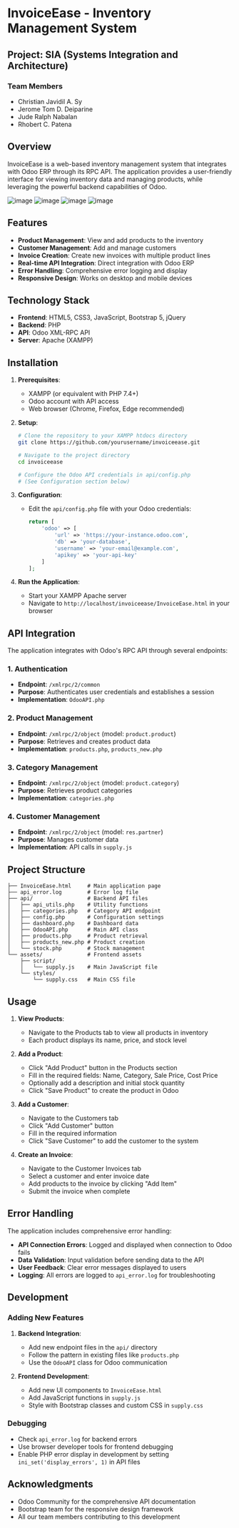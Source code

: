 # InvoiceEase - Inventory Management System

## Project: SIA (Systems Integration and Architecture)

### Team Members
- Christian Javidil A. Sy
- Jerome Tom D. Deiparine
- Jude Ralph Nabalan
- Rhobert C. Patena

## Overview

InvoiceEase is a web-based inventory management system that integrates with Odoo ERP through its RPC API. The application provides a user-friendly interface for viewing inventory data and managing products, while leveraging the powerful backend capabilities of Odoo.

![image](https://github.com/user-attachments/assets/273ca677-7a19-4f81-8897-5b3ab8ee01d4)
![image](https://github.com/user-attachments/assets/49794fd7-0550-4070-bbc1-e6bbb1e88bbc)
![image](https://github.com/user-attachments/assets/bc544538-8f91-4396-b08e-384ea0815313)
![image](https://github.com/user-attachments/assets/b90fd9f0-e822-4618-91b8-6674e3df3187)




## Features

- **Product Management**: View and add products to the inventory
- **Customer Management**: Add and manage customers
- **Invoice Creation**: Create new invoices with multiple product lines
- **Real-time API Integration**: Direct integration with Odoo ERP
- **Error Handling**: Comprehensive error logging and display
- **Responsive Design**: Works on desktop and mobile devices

## Technology Stack

- **Frontend**: HTML5, CSS3, JavaScript, Bootstrap 5, jQuery
- **Backend**: PHP
- **API**: Odoo XML-RPC API
- **Server**: Apache (XAMPP)

## Installation

1. **Prerequisites**:
   - XAMPP (or equivalent with PHP 7.4+)
   - Odoo account with API access
   - Web browser (Chrome, Firefox, Edge recommended)

2. **Setup**:
   ```bash
   # Clone the repository to your XAMPP htdocs directory
   git clone https://github.com/yourusername/invoiceease.git

   # Navigate to the project directory
   cd invoiceease

   # Configure the Odoo API credentials in api/config.php
   # (See Configuration section below)
   ```

3. **Configuration**:
   - Edit the `api/config.php` file with your Odoo credentials:
     ```php
     return [
         'odoo' => [
             'url' => 'https://your-instance.odoo.com',
             'db' => 'your-database',
             'username' => 'your-email@example.com',
             'apikey' => 'your-api-key'
         ]
     ];
     ```

4. **Run the Application**:
   - Start your XAMPP Apache server
   - Navigate to `http://localhost/invoiceease/InvoiceEase.html` in your browser

## API Integration

The application integrates with Odoo's RPC API through several endpoints:

### 1. Authentication
- **Endpoint**: `/xmlrpc/2/common`
- **Purpose**: Authenticates user credentials and establishes a session
- **Implementation**: `OdooAPI.php`

### 2. Product Management
- **Endpoint**: `/xmlrpc/2/object` (model: `product.product`)
- **Purpose**: Retrieves and creates product data
- **Implementation**: `products.php`, `products_new.php`

### 3. Category Management
- **Endpoint**: `/xmlrpc/2/object` (model: `product.category`)
- **Purpose**: Retrieves product categories
- **Implementation**: `categories.php`

### 4. Customer Management
- **Endpoint**: `/xmlrpc/2/object` (model: `res.partner`)
- **Purpose**: Manages customer data
- **Implementation**: API calls in `supply.js`

## Project Structure

```
├── InvoiceEase.html     # Main application page
├── api_error.log        # Error log file
├── api/                 # Backend API files
│   ├── api_utils.php    # Utility functions
│   ├── categories.php   # Category API endpoint
│   ├── config.php       # Configuration settings
│   ├── dashboard.php    # Dashboard data
│   ├── OdooAPI.php      # Main API class
│   ├── products.php     # Product retrieval
│   ├── products_new.php # Product creation
│   └── stock.php        # Stock management
└── assets/              # Frontend assets
    ├── script/
    │   └── supply.js    # Main JavaScript file
    └── styles/
        └── supply.css   # Main CSS file
```

## Usage

1. **View Products**:
   - Navigate to the Products tab to view all products in inventory
   - Each product displays its name, price, and stock level

2. **Add a Product**:
   - Click "Add Product" button in the Products section
   - Fill in the required fields: Name, Category, Sale Price, Cost Price
   - Optionally add a description and initial stock quantity
   - Click "Save Product" to create the product in Odoo

3. **Add a Customer**:
   - Navigate to the Customers tab
   - Click "Add Customer" button
   - Fill in the required information
   - Click "Save Customer" to add the customer to the system

4. **Create an Invoice**:
   - Navigate to the Customer Invoices tab
   - Select a customer and enter invoice date
   - Add products to the invoice by clicking "Add Item"
   - Submit the invoice when complete

## Error Handling

The application includes comprehensive error handling:

- **API Connection Errors**: Logged and displayed when connection to Odoo fails
- **Data Validation**: Input validation before sending data to the API
- **User Feedback**: Clear error messages displayed to users
- **Logging**: All errors are logged to `api_error.log` for troubleshooting

## Development

### Adding New Features

1. **Backend Integration**:
   - Add new endpoint files in the `api/` directory
   - Follow the pattern in existing files like `products.php`
   - Use the `OdooAPI` class for Odoo communication

2. **Frontend Development**:
   - Add new UI components to `InvoiceEase.html`
   - Add JavaScript functions in `supply.js`
   - Style with Bootstrap classes and custom CSS in `supply.css`

### Debugging

- Check `api_error.log` for backend errors
- Use browser developer tools for frontend debugging
- Enable PHP error display in development by setting `ini_set('display_errors', 1)` in API files

## Acknowledgments

- Odoo Community for the comprehensive API documentation
- Bootstrap team for the responsive design framework
- All our team members contributing to this development
